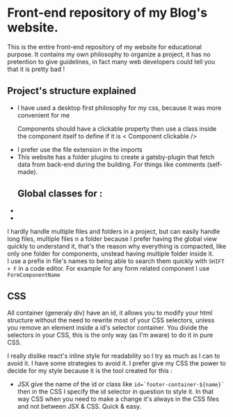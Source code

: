 <h1>Front-end repository of my Blog's website.</h1>
<p>This is the entire front-end repository of my website for educational purpose. It contains my own philosophy to organize a project, it has no pretention to give guidelines, in fact many web developers could tell you that it is pretty bad !</p>
<p>
<h2>Project's structure explained</h2>
	<ul>
	<li> I have used a desktop first philosophy for my css, because it was more convenient for me
	</li>
	<p>
			Components should have a clickable property then use a class inside the component itself to define if it is 
     < Component clickable />
		</p>
		<li>I prefer use the file extension in the imports</li>
		<li>
			This website has a folder plugins to create a gatsby-plugin that fetch data from back-end during the building. For things like comments (self-made).
		</li>
	</ul>
	<ul>
		<h2>Global classes for :</h2>
		<li></li>
		<li></li>
	</ul>
	<p>I hardly handle multiple files and folders in a project, but can easily handle long files, multiple files n a folder because I prefer having the global view quickly to understand it, that's the reason why everything is 	compacted, like only one folder for components, unstead having multiple folder inside it. <br/>
	I use a prefix in file's names to being able to search them quickly with <code>SHIFT + F</code> in a code editor. For example for any form related component I use <code>FormComponentName</code>
</p>
<h2>CSS</h2>
<p>All container (generaly div) have an id, it allows you to modify your html structure without the need to rewrite most of your CSS selectors, unless you remove an element inside a id's selector container. You divide the selectors in your CSS, this is the only way (as I'm aware) to do it in pure CSS.</p>
<p>I really dislike react's inline style for readability so I try as much as I can to avoid it. I have some strategies to avoid it. I prefer give my CSS the power to decide for my style because it is the tool created for this : 
<ul>
<li>
JSX give the name of the id or class like <code>id=`footer-container-${name}`</code> then in the CSS I specify the id selector in question to style it. In that way CSS when you need to make a change it's always in the CSS files and not between JSX & CSS. Quick & easy.
</li>
</ul>
